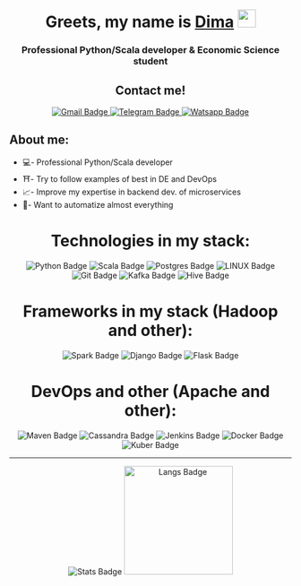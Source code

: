 <h1 align="center">Greets, my name is <a href="https://github.com/ShirshovDIM" target="_blank">Dima</a> 
<img src="https://github.com/blackcater/blackcater/raw/main/images/Hi.gif" height="32"/></h1>

<h3 align="center">Professional Python/Scala developer & Economic Science student</h3>

<h2 align="center">Contact me!</h2>
<div id="badges" align="center">
  <a href="mailto:dimensionkernel@gmail.com">
    <img src="https://img.shields.io/badge/Gmail-D14836?style=for-the-badge&logo=gmail&logoColor=white" alt="Gmail Badge"/>
  </a>
  <a href="https://t.me/DIMensionKER">
    <img src="https://img.shields.io/badge/Telegram-2CA5E0?style=for-the-badge&logo=telegram&logoColor=white" alt="Telegram Badge"/>
  </a>
  <a href="https://wa.me/79131516612?text=%D0%9F%D1%80%D0%B8%D0%B2%D0%B5%D1%82!%20%F0%9F%91%8B">
    <img src="https://img.shields.io/badge/WhatsApp-25D366?style=for-the-badge&logo=whatsapp&logoColor=white" alt="Watsapp Badge"/>
  </a>
</div>

## About me:

* 💻- Professional Python/Scala developer
* ⛩️- Try to follow examples of best in DE and DevOps
* 📈- Improve my expertise in backend dev. of microservices
* 🤖- Want to automatize almost everything

<h1 align="center">Technologies in my stack:</h1> 

<div id="badges" align="center">
  <img src="https://img.shields.io/badge/python-3670A0?style=for-the-badge&logo=python&logoColor=ffdd54" alt="Python Badge"/>
  <img src="https://img.shields.io/badge/scala-%23DC322F.svg?style=for-the-badge&logo=scala&logoColor=white" alt="Scala Badge">
  <img src="https://img.shields.io/badge/postgres-%23316192.svg?style=for-the-badge&logo=postgresql&logoColor=white" alt="Postgres Badge"/>
  <img src="https://img.shields.io/badge/Linux-FCC624?style=for-the-badge&logo=linux&logoColor=black" alt="LINUX Badge">
  <img src="https://img.shields.io/badge/git-%23F05033.svg?style=for-the-badge&logo=git&logoColor=white" alt="Git Badge"/>
  <img src="https://img.shields.io/badge/Apache%20Kafka-000?style=for-the-badge&logo=apachekafka" alt="Kafka Badge"/>
  <img src="https://img.shields.io/badge/Apache%20Hive-FDEE21?style=for-the-badge&logo=apachehive&logoColor=black" alt="Hive Badge"/>
</div>

<h1 align="center">Frameworks in my stack (Hadoop and other):</h1> 

<div id="badges" align="center">
  <img src="https://img.shields.io/badge/Apache%20Spark-FDEE21?style=flat-square&logo=apachespark&logoColor=black" alt="Spark Badge"/>
  <img src="https://img.shields.io/badge/DJANGO-REST-ff1709?style=for-the-badge&logo=django&logoColor=white&color=ff1709&labelColor=gray" alt="Django Badge"/>
  <img src="https://img.shields.io/badge/flask-%23000.svg?style=for-the-badge&logo=flask&logoColor=white" alt="Flask Badge"/>
</div>

<h1 align="center">DevOps and other (Apache and other):</h1> 

<div id="badges" align="center">
  <img src="https://img.shields.io/badge/Apache%20Maven-C71A36?style=for-the-badge&logo=Apache%20Maven&logoColor=white" alt="Maven Badge"/>
  <img src="https://img.shields.io/badge/cassandra-%231287B1.svg?style=for-the-badge&logo=apache-cassandra&logoColor=white" alt="Cassandra Badge"/>
  <img src="https://img.shields.io/badge/jenkins-%232C5263.svg?style=for-the-badge&logo=jenkins&logoColor=white" alt="Jenkins Badge"/>
  <img src="https://img.shields.io/badge/docker-%230db7ed.svg?style=for-the-badge&logo=docker&logoColor=white" alt="Docker Badge"/>
  <img src="https://img.shields.io/badge/kubernetes-%23326ce5.svg?style=for-the-badge&logo=kubernetes&logoColor=white" alt="Kuber Badge"/>
</div>

------

<div id="badges" align="center">
  <img src="https://github-readme-stats.vercel.app/api?username=ShirshovDIM&show_icons=true&include_all_commits=true" alt="Stats Badge"/>
  <img src="https://github-readme-stats.vercel.app/api/top-langs/?username=ShirshovDIM&layout=compact" alt="Langs Badge" height="194"/>
</div>
